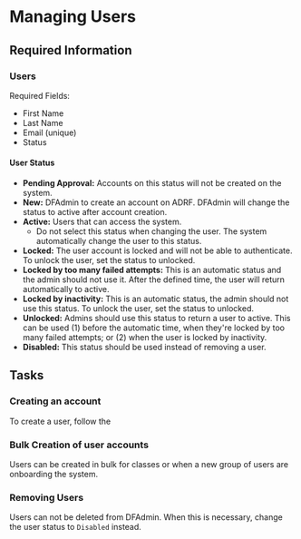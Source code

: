 # Managing Users
## Required Information

### Users
Required Fields:
* First Name
* Last Name
* Email (unique)
* Status

#### User Status
  * **Pending Approval:** Accounts on this status will not be created on the system. 
  * **New:** DFAdmin to create an account on ADRF. DFAdmin will change the status to active after account creation. 
  * **Active:** Users that can access the system. 
    * Do not select this status when changing the user. The system automatically change the user to this status.
  * **Locked:** The user account is locked and will not be able to authenticate. To unlock the user, set the status to unlocked.
  * **Locked by too many failed attempts:** This is an automatic status and the admin should not use it. After the defined time, the user will return automatically to active. 
  * **Locked by inactivity:** This is an automatic status, the admin should not use this status. To unlock the user, set the status to unlocked.
  * **Unlocked:** Admins should use this status to return a user to active. This can be used (1) before the automatic time, when they're locked by too many failed attempts; or (2) when the user is locked by inactivity.
  * **Disabled:** This status should be used instead of removing a user. 


## Tasks

### Creating an account

To create a user, follow the 

### Bulk Creation of user accounts
Users can be created in bulk for classes or when a new group of users are onboarding the system.

### Removing Users
Users can not be deleted from DFAdmin. When this is necessary, change the user status to `Disabled` instead.
